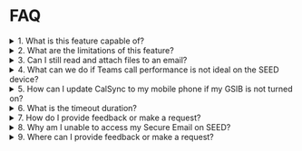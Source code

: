 # FAQ

<details>
<summary>1. What is this feature capable of?</summary>

This feature allows you to:
- read and send emails in your `tech.gov.sg` mailbox
- access SG Teams, OneDrive, and collaborate on Office Online tools (PowerPoint, Excel, Word)
- access SharePoint: [https://gccprod.sharepoint.com/_layouts/15/sharepoint.aspx](https://gccprod.sharepoint.com/_layouts/15/sharepoint.aspx)
- access the GovTech intranet: [https://gccprod.sharepoint.com/sites/GOVTECH-intranet](https://gccprod.sharepoint.com/sites/GOVTECH-intranet)
</details>

<details>
<summary>2. What are the limitations of this feature?</summary>

The current version does not support:
- uploading and downloading files from and to the SEED device
- full copy-and-paste functionality (limited functions available)
- full functionality for Teams calls (degraded call quality and no screen sharing)
- intranet apps such as:
  - Asset Management System
  - iPRs 2.0
  - ITSM
  - IM8
</details>

<details>
<summary>3. Can I still read and attach files to an email?</summary>

Yes, files attached to an email can be saved to your OneDrive. You can open and view them from there. Additionally, you can attach files from your OneDrive to an email.
</details>

<details>
<summary>4. What can we do if Teams call performance is not ideal on the SEED device?</summary>

You can:
- join a meeting using the invite link from your `hive.gov.sg` account
- join as a guest from the internet via a native app on your SEED device
</details>

<details>
<summary>5. How can I update CalSync to my mobile phone if my GSIB is not turned on?</summary>

Go to [https://console.pixeltools.sg](https://console.pixeltools.sg) and set up CalSync 2.0. Then follow the instructions provided [here](https://gccprod.sharepoint.com/sites/GOVTECH-digitalgov/digitalworkplaceproducts/Comet/Shared%20Documents/Forms/AllItems.aspx?id=%2Fsites%2FGOVTECH%2Ddigitalgov%2Fdigitalworkplaceproducts%2FComet%2FShared%20Documents%2FUser%20Guides%20PDF%2FGuide%20to%20CalSync%20Set%20Up%20on%20Comet%2Epdf&parent=%2Fsites%2FGOVTECH%2Ddigitalgov%2Fdigitalworkplaceproducts%2FComet%2FShared%20Documents%2FUser%20Guides%20PDF).
</details>

<details>
<summary>6. What is the timeout duration?</summary>

The idle timeout duration is **6 hours**.
</details>

<details>
<summary>7. How do I provide feedback or make a request?</summary>

Leave your feedback or request in [this thread](https://gahmen.slack.com/archives/C03NBJ905CK/p1732695851531639) for M365/ExO on SEED.
</details>

<details> 
<summary>8. Why am I unable to access my Secure Email on SEED?</summary>
Secure email accounts and mailboxes are not migrated to ExO, so they cannot be accessed on SEED.

</details> 
<details> <summary>9. Where can I provide feedback or make a request?</summary>
Leave a comment on the M365 on SEED canvas in Slack.

</details>